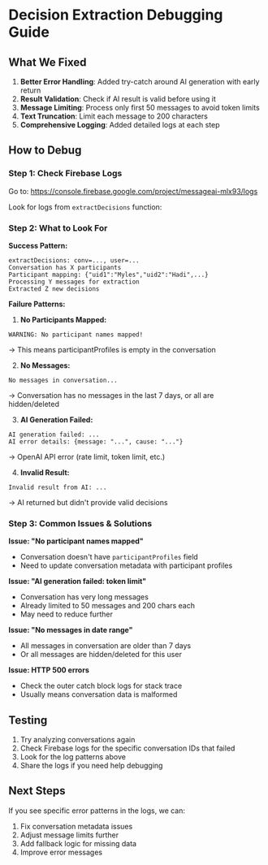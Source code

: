 # Decision Extraction Debugging Guide

## What We Fixed

1. **Better Error Handling**: Added try-catch around AI generation with early return
2. **Result Validation**: Check if AI result is valid before using it
3. **Message Limiting**: Process only first 50 messages to avoid token limits
4. **Text Truncation**: Limit each message to 200 characters
5. **Comprehensive Logging**: Added detailed logs at each step

## How to Debug

### Step 1: Check Firebase Logs
Go to: https://console.firebase.google.com/project/messageai-mlx93/logs

Look for logs from `extractDecisions` function:

### Step 2: What to Look For

**Success Pattern:**
```
extractDecisions: conv=..., user=...
Conversation has X participants
Participant mapping: {"uid1":"Myles","uid2":"Hadi",...}
Processing Y messages for extraction
Extracted Z new decisions
```

**Failure Patterns:**

1. **No Participants Mapped:**
```
WARNING: No participant names mapped!
```
→ This means participantProfiles is empty in the conversation

2. **No Messages:**
```
No messages in conversation...
```
→ Conversation has no messages in the last 7 days, or all are hidden/deleted

3. **AI Generation Failed:**
```
AI generation failed: ...
AI error details: {message: "...", cause: "..."}
```
→ OpenAI API error (rate limit, token limit, etc.)

4. **Invalid Result:**
```
Invalid result from AI: ...
```
→ AI returned but didn't provide valid decisions

### Step 3: Common Issues & Solutions

**Issue: "No participant names mapped"**
- Conversation doesn't have `participantProfiles` field
- Need to update conversation metadata with participant profiles

**Issue: "AI generation failed: token limit"**
- Conversation has very long messages
- Already limited to 50 messages and 200 chars each
- May need to reduce further

**Issue: "No messages in date range"**
- All messages in conversation are older than 7 days
- Or all messages are hidden/deleted for this user

**Issue: HTTP 500 errors**
- Check the outer catch block logs for stack trace
- Usually means conversation data is malformed

## Testing

1. Try analyzing conversations again
2. Check Firebase logs for the specific conversation IDs that failed
3. Look for the log patterns above
4. Share the logs if you need help debugging

## Next Steps

If you see specific error patterns in the logs, we can:
1. Fix conversation metadata issues
2. Adjust message limits further
3. Add fallback logic for missing data
4. Improve error messages

